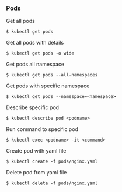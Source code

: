 ### Pods ###

Get all pods
~~~~
$ kubectl get pods
~~~~

Get all pods with details
~~~~
$ kubectl get pods -o wide
~~~~

Get pods all namespace
~~~~
$ kubectl get pods --all-namespaces
~~~~

Get pods with specific namespace
~~~~
$ kubectl get pods --namespace=<namespace>
~~~~

Describe specific pod
~~~~
$ kubectl describe pod <podname>
~~~~

Run command to specific pod
~~~~
$ kubectl exec <podname> -it <command>
~~~~

Create pod with yaml file
~~~~
$ kubectl create -f pods/nginx.yaml
~~~~

Delete pod from yaml file
~~~~
$ kubectl delete -f pods/nginx.yaml
~~~~